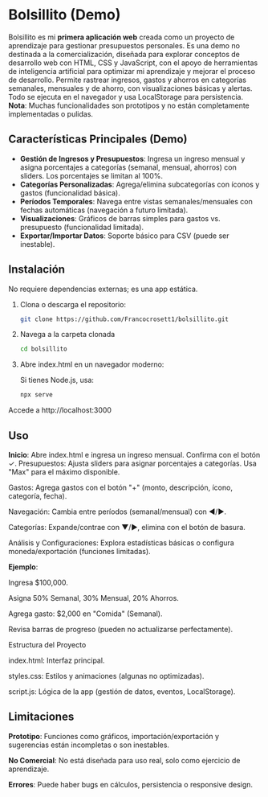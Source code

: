 # Bolsillito (Demo)

Bolsillito es mi **primera aplicación web** creada como un proyecto de aprendizaje para gestionar presupuestos personales. Es una demo no destinada a la comercialización, diseñada para explorar conceptos de desarrollo web con HTML, CSS y JavaScript, con el apoyo de herramientas de inteligencia artificial para optimizar mi aprendizaje y mejorar el proceso de desarrollo. Permite rastrear ingresos, gastos y ahorros en categorías semanales, mensuales y de ahorro, con visualizaciones básicas y alertas. Todo se ejecuta en el navegador y usa LocalStorage para persistencia. **Nota**: Muchas funcionalidades son prototipos y no están completamente implementadas o pulidas.

## Características Principales (Demo)

- **Gestión de Ingresos y Presupuestos**: Ingresa un ingreso mensual y asigna porcentajes a categorías (semanal, mensual, ahorros) con sliders. Los porcentajes se limitan al 100%.
- **Categorías Personalizadas**: Agrega/elimina subcategorías con íconos y gastos (funcionalidad básica).
- **Períodos Temporales**: Navega entre vistas semanales/mensuales con fechas automáticas (navegación a futuro limitada).
- **Visualizaciones**: Gráficos de barras simples para gastos vs. presupuesto (funcionalidad limitada).
- **Exportar/Importar Datos**: Soporte básico para CSV (puede ser inestable).

## Instalación

No requiere dependencias externas; es una app estática.

1. Clona o descarga el repositorio:
   ```bash
   git clone https://github.com/Francocrosett1/bolsillito.git

2. Navega a la carpeta clonada
   ```bash
   cd bolsillito

4. Abre index.html en un navegador moderno:

   Si tienes Node.js, usa:
   ```bash 
   npx serve

Accede a http://localhost:3000

## Uso

**Inicio**: Abre index.html e ingresa un ingreso mensual. Confirma con el botón ✓.
Presupuestos: Ajusta sliders para asignar porcentajes a categorías. Usa "Max" para el máximo disponible.

Gastos: Agrega gastos con el botón "+" (monto, descripción, ícono, categoría, fecha).

Navegación: Cambia entre períodos (semanal/mensual) con ◀/▶.

Categorías: Expande/contrae con ▼/▶, elimina con el botón de basura.

Análisis y Configuraciones: Explora estadísticas básicas o configura moneda/exportación (funciones limitadas).

**Ejemplo**:

Ingresa $100,000.

Asigna 50% Semanal, 30% Mensual, 20% Ahorros.

Agrega gasto: $2,000 en "Comida" (Semanal).

Revisa barras de progreso (pueden no actualizarse perfectamente).

Estructura del Proyecto

index.html: Interfaz principal.

styles.css: Estilos y animaciones (algunas no optimizadas).

script.js: Lógica de la app (gestión de datos, eventos, LocalStorage).

## Limitaciones

**Prototipo**: Funciones como gráficos, importación/exportación y sugerencias están incompletas o son inestables.

**No Comercial**: No está diseñada para uso real, solo como ejercicio de aprendizaje.

**Errores**: Puede haber bugs en cálculos, persistencia o responsive design.

